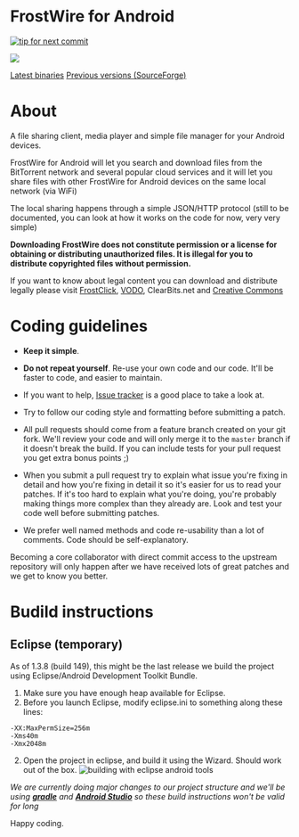 # FrostWire for Android

[![tip for next commit](https://tip4commit.com/projects/200.svg)](https://tip4commit.com/github/frostwire/frostwire-android)

![](http://i.imgur.com/U20h8cL.png)


[Latest binaries](http://www.frostwire.com/android)
[Previous versions (SourceForge)](https://sourceforge.net/projects/frostwire-android/files/)

# About

A file sharing client, media player and simple file manager for your Android devices.

FrostWire for Android will let you search and download files from the BitTorrent network and several popular cloud services and it will let you share files with other FrostWire for Android devices on the same local network (via WiFi)

The local sharing happens through a simple JSON/HTTP protocol (still to be documented, you can look at how it works on the code for now, very very simple)

**Downloading FrostWire does not constitute permission or a license for obtaining or distributing unauthorized files. It is illegal for you to distribute copyrighted files without permission.**

If you want to know about legal content you can download and distribute legally please visit [FrostClick](http://frostclick.com), [VODO](http://vodo.net), ClearBits.net and [Creative Commons](http://creativecommons.org)

# Coding guidelines

- **Keep it simple**.

- **Do not repeat yourself**. Re-use your own code and our code. It'll be faster to code, and easier to maintain.

- If you want to help, [Issue tracker](https://github.com/frostwire/frostwire-android/issues) is a good place to take a look at.

- Try to follow our coding style and formatting before submitting a patch.
 
- All pull requests should come from a feature branch created on your git fork. We'll review your code and will only merge it to the `master` branch if it doesn't break the build. If you can include tests for your pull request you get extra bonus points ;)

- When you submit a pull request try to explain what issue you're fixing in detail and how you're fixing in detail it so it's easier for us to read your patches.
  If it's too hard to explain what you're doing, you're probably making things more complex than they already are.
  Look and test your code well before submitting patches.

- We prefer well named methods and code re-usability than a lot of comments. Code should be self-explanatory.

Becoming a core collaborator with direct commit access to the upstream repository will only happen after we have received lots of great patches and we get to know you better.

# Budild instructions

## Eclipse (temporary)

As of 1.3.8 (build 149), this might be the last release we build the project using Eclipse/Android Development Toolkit Bundle.

1. Make sure you have enough heap available for Eclipse.
2. Before you launch Eclipse, modify eclipse.ini to something along these lines:

```
-XX:MaxPermSize=256m
-Xms40m
-Xmx2048m
```
2. Open the project in eclipse, and build it using the Wizard. Should work out of the box.
![building with eclipse android tools](https://cloud.githubusercontent.com/assets/163977/4533475/57d32b66-4d9c-11e4-9dee-96e1f233ebfc.png)

*We are currently doing major changes to our project structure and we'll be using [***gradle***](http://www.gradle.org/) and [***Android Studio***](https://developer.android.com/sdk/installing/studio.html) so these build instructions won't be valid for long*

Happy coding.